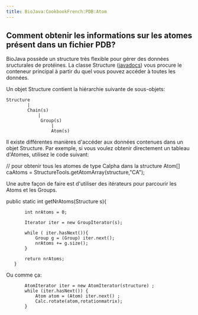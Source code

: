```yaml
---
title: BioJava:CookbookFrench:PDB:Atom
---
```


Comment obtenir les informations sur les atomes présent dans un fichier PDB?
----------------------------------------------------------------------------

BioJava possède un structure très flexible pour gérer des données
sructurales de protéines. La classe Structure
([javadocs](http://www.biojava.org/docs/api16/org/biojava/bio/structure/Structure.html))
vous procure le conteneur principal à partir du quel vous pouvez accéder
à toutes les données.

Un objet Structure contient la hiérarchie suivante de sous-objets:

    Structure
            |
            Chain(s)
                |
                 Group(s)
                     |
                     Atom(s)

Il existe différentes manières d'accéder aux données contenues dans un
objet Structure. Par exemple, si vous voulez obtenir directement un
tableau d'Atomes, utilisez le code suivant:

<java>

// pour obtenir tous les atomes de type Calpha dans la structure Atom[]
caAtoms = StructureTools.getAtomArray(structure,"CA");

</java>

Une autre façon de faire est d'utiliser des itérateurs pour parcourir
les Atoms et les Groups.

<java> public static int getNrAtoms(Structure s){

`       int nrAtoms = 0;`  
`       `  
`       Iterator iter = new GroupIterator(s);`  
`       `  
`       while ( iter.hasNext()){`  
`           Group g = (Group) iter.next();`  
`           nrAtoms += g.size();`  
`       }`  
`       `  
`       return nrAtoms;`  
`   }`

</java>

Ou comme ça:

<java>

`       AtomIterator iter = new AtomIterator(structure) ;`  
`       while (iter.hasNext()) {`  
`           Atom atom = (Atom) iter.next() ;`  
`           Calc.rotate(atom,rotationmatrix);`  
`       }`

</java>
